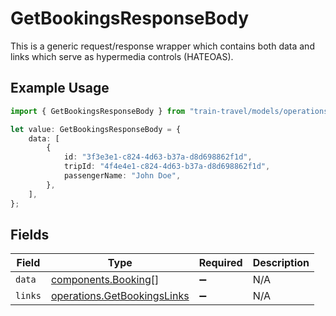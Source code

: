 # GetBookingsResponseBody

This is a generic request/response wrapper which contains both data and links which serve as hypermedia controls (HATEOAS).

## Example Usage

```typescript
import { GetBookingsResponseBody } from "train-travel/models/operations";

let value: GetBookingsResponseBody = {
    data: [
        {
            id: "3f3e3e1-c824-4d63-b37a-d8d698862f1d",
            tripId: "4f4e4e1-c824-4d63-b37a-d8d698862f1d",
            passengerName: "John Doe",
        },
    ],
};
```

## Fields

| Field                                                                      | Type                                                                       | Required                                                                   | Description                                                                |
| -------------------------------------------------------------------------- | -------------------------------------------------------------------------- | -------------------------------------------------------------------------- | -------------------------------------------------------------------------- |
| `data`                                                                     | [components.Booking](../../models/components/booking.md)[]                 | :heavy_minus_sign:                                                         | N/A                                                                        |
| `links`                                                                    | [operations.GetBookingsLinks](../../models/operations/getbookingslinks.md) | :heavy_minus_sign:                                                         | N/A                                                                        |